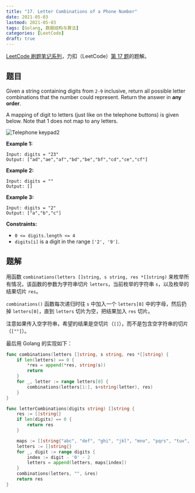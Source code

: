 ```yaml
---
title: "17. Letter Combinations of a Phone Number"
date: 2021-05-03
lastmod: 2021-05-03
tags: [Golang, 数据结构与算法]
categories: [LeetCode]
draft: true
---
```


[LeetCode 刷题笔记系列](/posts/leetcode/leetcode)，力扣（LeetCode）[第 17 题](https://leetcode-cn.com/problems/letter-combinations-of-a-phone-number)的题解。

<!--more-->

## 题目

Given a string containing digits from `2-9` inclusive, return all possible letter combinations that the number could represent. Return the answer in **any order**.

A mapping of digit to letters (just like on the telephone buttons) is given below. Note that 1 does not map to any letters.

![Telephone keypad2](/images/leetcode/daily/17-letter-combinations-of-a-phone-number/Telephone-keypad2.png)

**Example 1:**

```text
Input: digits = "23"
Output: ["ad","ae","af","bd","be","bf","cd","ce","cf"]
```

**Example 2:**

```text
Input: digits = ""
Output: []
```

**Example 3:**

```text
Input: digits = "2"
Output: ["a","b","c"]
```

**Constraints:**

- `0 <= digits.length <= 4`
- `digits[i]` is a digit in the range `['2', '9']`.

## 题解

用函数 `combinations(letters []string, s string, res *[]string)` 来枚举所有情况，该函数的参数为字符串切片 `letters`，当前枚举的字符串 `s`，以及枚举的结果切片 `res`。

`combinations()` 函数每次递归时往 `s` 中加入一个 `letters[0]` 中的字母，然后扔掉 `letters[0]`，直到 `letters` 切片为空，把结果加入 `res` 切片。

注意如果传入空字符串，希望的结果是空切片（`[]`），而不是包含空字符串的切片（`[""]`）。

最后用 Golang 的实现如下：

```go
func combinations(letters []string, s string, res *[]string) {
    if len(letters) == 0 {
        *res = append(*res, string(s))
        return
    }
    for _, letter := range letters[0] {
        combinations(letters[1:], s+string(letter), res)
    }
}

func letterCombinations(digits string) []string {
    res := []string{}
    if len(digits) == 0 {
        return res
    }

    maps := []string{"abc", "def", "ghi", "jkl", "mno", "pqrs", "tuv", "wxyz"}
    letters := []string{}
    for _, digit := range digits {
        index := digit - '0' - 2
        letters = append(letters, maps[index])
    }
    combinations(letters, "", &res)
    return res
}
```
